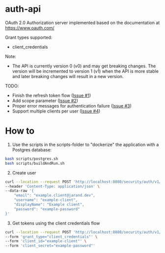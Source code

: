 # auth-api

OAuth 2.0 Authorization server implemented based on the documentation at https://www.oauth.com/

Grant types supported:

- client_credentials

Note:

- The API is currently version 0 (v0) and may get breaking changes. The version will be incremented to version 1 (v1) when the API is more stable and later breaking changes will result in a new version.

TODO:

- Finish the refresh token flow ([Issue #1](https://github.com/JarandAuth/auth-api/issues/1))
- Add scope parameter ([Issue #2](https://github.com/JarandAuth/auth-api/issues/2))
- Proper error messages for authentication failure ([Issue #3](https://github.com/JarandAuth/auth-api/issues/3))
- Support multiple clients per user ([Issue #4](https://github.com/JarandAuth/auth-api/issues/4))

# How to

1. Use the scripts in the scripts-folder to "dockerize" the application with a Postgres database:

```bash
bash scripts/postgres.sh
bash scripts/buildAndRun.sh
```

2. Create user

```bash
curl --location --request POST 'http://localhost:8080/security/auth/v1/jarand-user' \
--header 'Content-Type: application/json' \
--data-raw '{
    "email": "example.client@jarand.dev",
    "username": "example-client",
    "displayName": "Example client",
    "password": "example-password"
}'
```

3. Get tokens using the client credentials flow

```bash
curl --location --request POST 'http://localhost:8080/security/auth/v1/oauth/token' \
--form 'grant_type="client_credentials"' \
--form 'client_id="example-client"' \
--form 'client_secret="example-password"'
```
